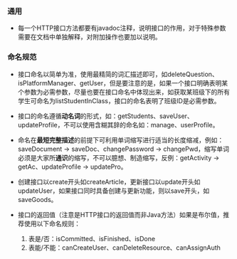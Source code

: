 ### 通用
- 每一个HTTP接口方法都要有javadoc注释，说明接口的作用，对于特殊参数需要在文档中单独解释，对附加操作也要加以说明。



###  命名规范
- 接口命名以简单为准，使用最精简的词汇描述即可，如deleteQuestion、isPlatformManager、getUser，但是要注意的是，如果一个接口明确表明某个参数为必需参数，尽量也要在接口命名中体现出来，如获取某班级下的所有学生可命名为listStudentInClass，接口的命名表明了班级ID是必需参数。

- 接口的命名遵循**动名词**的形式，如：getStudents、saveUser、updateProfile，不可以使用含糊其辞的命名如：manage、userProfile。

- 命名在**最短完整描述**的前提下可利用单词缩写进行适当的长度缩减，例如：saveDocument -> saveDoc、changePassword -> changePwd，缩写单词必须是大家所**通识**的缩写，不可以臆想、制造缩写，反例：getActivity -> getAc、updateProfile -> updatePro。

- 创建接口以create开头如createArticle，更新接口以update开头如updateUser，如果接口同时具备创建与更新功能，则以save开头，如saveGoods。

- 接口的返回值（注意是HTTP接口的返回值而非Java方法）如果是布尔值，推荐使用以下命名规则：
   1. 表是/否：isCommitted、isFinished、isDone
   2. 表能/不能：canCreateUser、canDeleteResource、canAssignAuth



